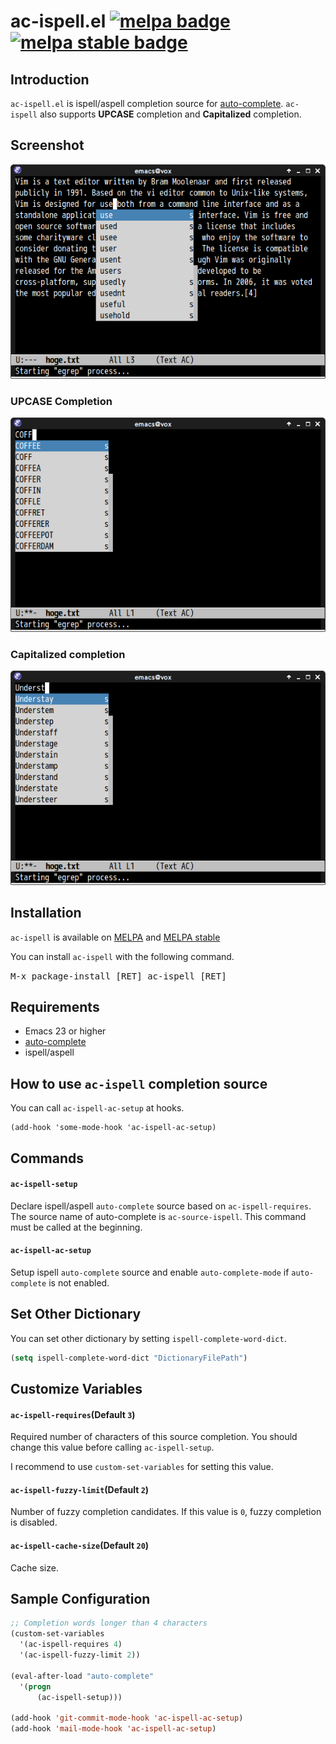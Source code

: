 # ac-ispell.el [![melpa badge][melpa-badge]][melpa-link] [![melpa stable badge][melpa-stable-badge]][melpa-stable-link]

## Introduction

`ac-ispell.el` is ispell/aspell completion source for [auto-complete](https://github.com/auto-complete/auto-complete).
`ac-ispell` also supports **UPCASE** completion and **Capitalized** completion.


## Screenshot

![ac-ispell](image/ac-ispell.png)

### UPCASE Completion

![ac-ispell-upcase](image/ac-ispell-upcase.png)

### Capitalized completion

![ac-ispell-capitalcase](image/ac-ispell-capitalcase.png)


## Installation

`ac-ispell` is available on [MELPA](https://melpa.org/) and [MELPA stable](https://stable.melpa.org/)

You can install `ac-ispell` with the following command.

<kbd>M-x package-install [RET] ac-ispell [RET]</kbd>


## Requirements

- Emacs 23 or higher
- [auto-complete](https://github.com/auto-complete/auto-complete)
- ispell/aspell


## How to use `ac-ispell` completion source

You can call `ac-ispell-ac-setup` at hooks.

```common-lisp
(add-hook 'some-mode-hook 'ac-ispell-ac-setup)
```


## Commands

#### `ac-ispell-setup`

Declare ispell/aspell `auto-complete` source based on `ac-ispell-requires`.
The source name of auto-complete is `ac-source-ispell`.
This command must be called at the beginning.


#### `ac-ispell-ac-setup`

Setup ispell `auto-complete` source and enable `auto-complete-mode` if
`auto-complete` is not enabled.


## Set Other Dictionary

You can set other dictionary by setting `ispell-complete-word-dict`.

```lisp
(setq ispell-complete-word-dict "DictionaryFilePath")
```


## Customize Variables

#### `ac-ispell-requires`(Default `3`)

Required number of characters of this source completion.
You should change this value before calling `ac-ispell-setup`.

I recommend to use `custom-set-variables` for setting this value.


#### `ac-ispell-fuzzy-limit`(Default `2`)

Number of fuzzy completion candidates. If this value is `0`,
fuzzy completion is disabled.

#### `ac-ispell-cache-size`(Default `20`)

Cache size.


## Sample Configuration

```lisp
;; Completion words longer than 4 characters
(custom-set-variables
  '(ac-ispell-requires 4)
  '(ac-ispell-fuzzy-limit 2))

(eval-after-load "auto-complete"
  '(progn
      (ac-ispell-setup)))

(add-hook 'git-commit-mode-hook 'ac-ispell-ac-setup)
(add-hook 'mail-mode-hook 'ac-ispell-ac-setup)
```

[melpa-link]: https://melpa.org/#/ac-ispell
[melpa-stable-link]: https://stable.melpa.org/#/ac-ispell
[melpa-badge]: https://melpa.org/packages/ac-ispell-badge.svg
[melpa-stable-badge]: https://stable.melpa.org/packages/ac-ispell-badge.svg
